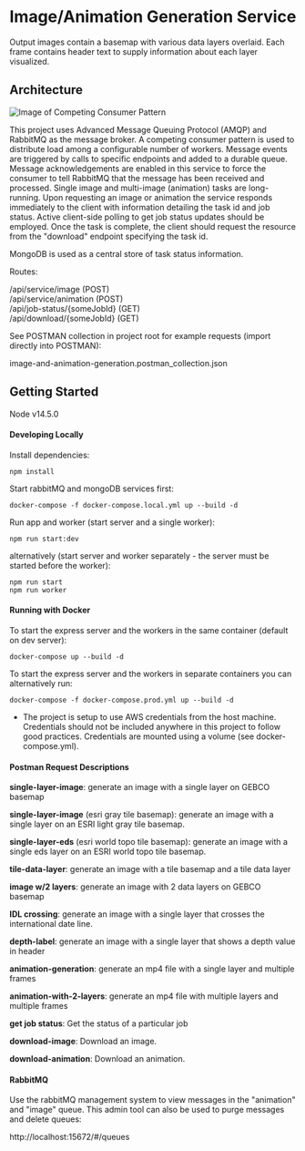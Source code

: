 # Image/Animation Generation Service

Output images contain a basemap with various data layers overlaid. Each frame contains header text to supply
information about each layer visualized.

## Architecture

![Image of Competing Consumer Pattern](https://miro.medium.com/max/664/0*ykyMN4e7221uqmLl.png)

This project uses Advanced Message Queuing Protocol (AMQP) and RabbitMQ as the message broker.
A competing consumer pattern is used to distribute load among a configurable number of workers.
Message events are triggered by calls to specific endpoints and added to a durable queue. Message
acknowledgements are enabled in this service to force the consumer to tell RabbitMQ that the message
has been received and processed. Single image and multi-image (animation) tasks are long-running.
Upon requesting an image or animation the service responds immediately to the client with information
detailing the task id and job status. Active client-side polling to get job status updates should be
employed. Once the task is complete, the client should request the resource from the "download" endpoint
specifying the task id.

MongoDB is used as a central store of task status information.

Routes:

/api/service/image (POST)<br>
/api/service/animation (POST)<br>
/api/job-status/{someJobId} (GET)<br>
/api/download/{someJobId} (GET)<br>

See POSTMAN collection in project root for example requests (import directly into POSTMAN):<br>

image-and-animation-generation.postman_collection.json

## Getting Started

Node v14.5.0

#### Developing Locally

Install dependencies:
```
npm install
```

Start rabbitMQ and mongoDB services first:<br>
```
docker-compose -f docker-compose.local.yml up --build -d
```

Run app and worker (start server and a single worker):
```
npm run start:dev
```

alternatively (start server and worker separately - the server must be started before the worker):<br>
```
npm run start
npm run worker
```

#### Running with Docker
To start the express server and the workers in the same container (default on dev server):<br>
```
docker-compose up --build -d
```

To start the express server and the workers in separate containers you can alternatively run:<br>
```
docker-compose -f docker-compose.prod.yml up --build -d
```

* The project is setup to use AWS credentials from the host machine. Credentials should not be included anywhere in
this project to follow good practices. Credentials are mounted using a volume (see docker-compose.yml).

#### Postman Request Descriptions

**single-layer-image**: generate an image with a single layer on GEBCO basemap<br>

**single-layer-image** (esri gray tile basemap): generate an image with a single layer on an ESRI light gray tile basemap.<br>

**single-layer-eds** (esri world topo tile basemap): generate an image with a single eds layer on an 
ESRI world topo tile basemap.<br>

**tile-data-layer**: generate an image with a tile basemap and a tile data layer<br>

**image w/2 layers**: generate an image with 2 data layers on GEBCO basemap<br>

**IDL crossing**: generate an image with a single layer that crosses the international date line.<br>

**depth-label**: generate an image with a single layer that shows a depth value in header<br>

**animation-generation**: generate an mp4 file with a single layer and multiple frames<br>

**animation-with-2-layers**: generate an mp4 file with multiple layers and multiple frames<br>

**get job status**: Get the status of a particular job<br>

**download-image**: Download an image.<br>

**download-animation**: Download an animation.<br>


#### RabbitMQ
Use the rabbitMQ management system to view messages in the "animation" and "image" queue.
This admin tool can also be used to purge messages and delete queues:<br>

http://localhost:15672/#/queues



